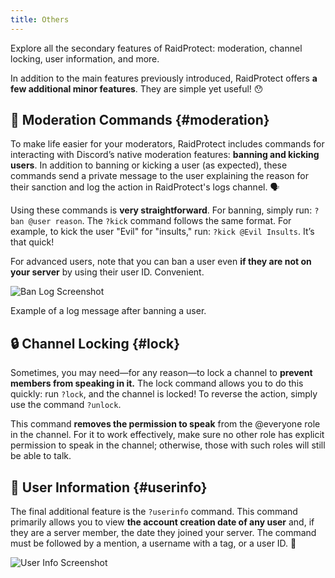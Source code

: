 ```yaml
---
title: Others
---
```


Explore all the secondary features of RaidProtect: moderation, channel locking, user information, and more.

In addition to the main features previously introduced, RaidProtect offers **a few additional minor features**. They are simple yet useful! 😯  

## 🤬 Moderation Commands {#moderation}

To make life easier for your moderators, RaidProtect includes commands for interacting with Discord’s native moderation features: **banning and kicking users**. In addition to banning or kicking a user (as expected), these commands send a private message to the user explaining the reason for their sanction and log the action in RaidProtect's logs channel. 🗣️  

Using these commands is **very straightforward**. For banning, simply run: `?ban @user reason`. The `?kick` command follows the same format. For example, to kick the user "Evil" for "insults," run: `?kick @Evil Insults`. It’s that quick!

For advanced users, note that you can ban a user even **if they are not on your server** by using their user ID. Convenient.

![Ban Log Screenshot](../assets/log-ban-raidprotect.png)

Example of a log message after banning a user.

## 🔒 Channel Locking {#lock}

Sometimes, you may need—for any reason—to lock a channel to **prevent members from speaking in it.** The lock command allows you to do this quickly: run `?lock`, and the channel is locked! To reverse the action, simply use the command `?unlock`.

This command **removes the permission to speak** from the @everyone role in the channel. For it to work effectively, make sure no other role has explicit permission to speak in the channel; otherwise, those with such roles will still be able to talk.

## 👤 User Information {#userinfo}

The final additional feature is the `?userinfo` command. This command primarily allows you to view **the account creation date of any user** and, if they are a server member, the date they joined your server. The command must be followed by a mention, a username with a tag, or a user ID. 👀  

![User Info Screenshot](../assets/userinfo-raidprotect.png)

